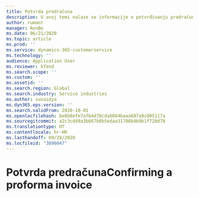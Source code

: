 ```yaml
---
title: Potvrda predračuna
description: U ovoj temi nalaze se informacije o potvrđivanju predračuna.
author: rumant
manager: AnnBe
ms.date: 06/21/2020
ms.topic: article
ms.prod: ''
ms.service: dynamics-365-customerservice
ms.technology: ''
audience: Application User
ms.reviewer: kfend
ms.search.scope: ''
ms.custom: ''
ms.assetid: ''
ms.search.region: Global
ms.search.industry: Service industries
ms.author: suvaidya
ms.dyn365.ops.version: ''
ms.search.validFrom: 2020-10-01
ms.openlocfilehash: be6b8efe7afb4d78cda6864baaa687a9c005117a
ms.sourcegitcommit: a2c3cd49a3b667b8b5edaa31788b4b9b1f728d78
ms.translationtype: HT
ms.contentlocale: hr-HR
ms.lasthandoff: 09/28/2020
ms.locfileid: "3896047"
---
```

# <a name="confirming-a-proforma-invoice"></a><span data-ttu-id="91950-103">Potvrda predračuna</span><span class="sxs-lookup"><span data-stu-id="91950-103">Confirming a proforma invoice</span></span>
